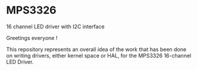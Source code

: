 # MPS3326
16 channel LED driver with I2C interface

Greetings everyone !

This repository represents an overall idea of the work that has been done on writing drivers, either kernel space or HAL, for the MPS3326 16-channel LED Driver.
